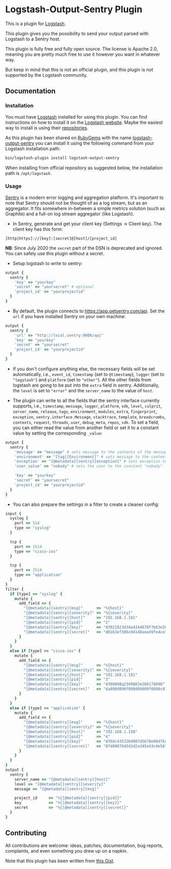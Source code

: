 # Logstash-Output-Sentry Plugin

This is a plugin for [Logstash](https://github.com/elasticsearch/logstash).

This plugin gives you the possibility to send your output parsed with Logstash to a Sentry host.

This plugin is fully free and fully open source. The license is Apache 2.0, meaning you are pretty much free to use it however you want in whatever way.

But keep in mind that this is not an official plugin, and this plugin is not supported by the Logstash community.


## Documentation

### Installation

You must have [Logstash](https://github.com/elasticsearch/logstash) installed for using this plugin. You can find instructions on how to install it on the [Logstash website](https://www.elastic.co/downloads/logstash). Maybe the easiest way to install is using their [repositories](https://www.elastic.co/guide/en/logstash/current/package-repositories.html).

As this plugin has been shared on [RubyGems](https://rubygems.org) with the name [logstash-output-sentry](https://rubygems.org/gems/logstash-output-sentry) you can install it using the following command from your Logstash installation path:

```sh
bin/logstash-plugin install logstash-output-sentry
```

When installing from official repository as suggested below, the installation path is `/opt/logstash`.

### Usage

[Sentry](https://getsentry.com/) is a modern error logging and aggregation platform.
It's important to note that Sentry should not be thought of as a log stream, but as an aggregator.
It fits somewhere in-between a simple metrics solution (such as Graphite) and a full-on log stream aggregator (like Logstash).

* In Sentry, generate and get your client key (Settings -> Client key). The client key has this form:
```
[http|https]://[key]:[secret]@[host]/[project_id]
```
**NB**: Since July 2020 the `secret` part of the DSN is deprecated and ignored. You can safely use this plugin without a secret.

* Setup logstash to write to sentry:
```ruby
output {
  sentry {
    'key' => "yourkey"
    'secret' => "yoursecret" # optional
    'project_id' => "yourprojectid"
  }
}
```

* By default, the plugin connects to https://app.getsentry.com/api. Set the `url` if you have installed Sentry on your own machine:
```ruby
output {
  sentry {
    'url' => "http://local.sentry:9000/api"
    'key' => "yourkey"
    'secret' => "yoursecret"
    'project_id' => "yourprojectid"
  }
}
```

* If you don't configure anything else, the necessary fields will be set automatically, i.e., `event_id`, `timestamp` (set to `@timestamp`), `logger` (set to `"logstash"`) and `platform` (set to `"other"`). All the other fields from logstash are going to be put into the `extra` field in sentry. Additionally, the `level` is set to `"error"` and the `server_name` to the value of `host`.

* The plugin can write to all the fields that the sentry interface currently supports, i.e., `timestamp`, `message`, `logger`, `platform`, `sdk`, `level`, `culprit`, `server_name`, `release`, `tags`, `environment`, `modules`, `extra`, `fingerprint`, `exception`, `sentry.interface.Message`, `stacktrace`, `template`, `breadcrumbs`, `contexts`, `request`, `threads`, `user`, `debug_meta`, `repos`, `sdk`. To set a field, you can either read the value from another field or set it to a constant value by setting the corresponding `_value`:
```ruby
output {
  sentry {
    'message' => "message" # sets message to the contents of the message field
    'environment' => "[tag][Environment]" # sets message to the contents of the field Environment in tag
    'exception' => "[@metadata][sentry][exception]" # sets exception to the metadata field, see below for a complete example
    'user_value' => "nobody" # sets the user to the constant "nobody"

    'key' => "yourkey"
    'secret' => "yoursecret"
    'project_id' => "yourprojectid"
  }
}
```

* You can also prepare the settings in a filter to create a cleaner config:
```ruby
input {
  syslog {
    port => 514
    type => "syslog"
  }

  tcp {
    port => 1514
    type => "cisco-ios"
  }

  tcp {
    port => 2514
    type => "application"
  }
}
filter {
  if [type] == "syslog" {
    mutate {
      add_field => {
        "[@metadata][sentry][msg]"      => "%{host}"
        "[@metadata][sentry][severity]" => "%{severity}"
        "[@metadata][sentry][host]"     => "192.168.1.101"
        "[@metadata][sentry][pid]"      => "2"
        "[@metadata][sentry][key]"      => "d3921923d34a4344878f7b83e2061229"
        "[@metadata][sentry][secret]"   => "d0163ef306c04148aee49fe4ce7621b1"
      }
    }
  }
  else if [type] == "cisco-ios" {
    mutate {
      add_field => {
        "[@metadata][sentry][msg]"      => "%{host}"
        "[@metadata][sentry][severity]" => "%{severity}"
        "[@metadata][sentry][host]"     => "192.168.1.101"
        "[@metadata][sentry][pid]"      => "3"
        "[@metadata][sentry][key]"      => "d398098q2349883e206178098"
        "[@metadata][sentry][secret]"   => "da098d890f098d09809f6098c87e0"
      }
    }
  }
  else if [type] == "application" {
    mutate {
      add_field => {
        "[@metadata][sentry][msg]"      => "%{host}"
        "[@metadata][sentry][severity]" => "%{severity}"
        "[@metadata][sentry][host]"     => "192.168.1.150"
        "[@metadata][sentry][pid]"      => "4"
        "[@metadata][sentry][key]"      => "d39dc435326d987d5678e98d76cf78098"
        "[@metadata][sentry][secret]"   => "07d09876d543d2a345e43c4e567d"
      }
    }
  }
}
output {
  sentry {
    server_name => "[@metadata][sentry][host]"
    level => "[@metadata][sentry][severity]"
    message => "[@metadata][sentry][msg]"

    project_id     => "%{[@metadata][sentry][pid]}"
    key            => "%{[@metadata][sentry][key]}"
    secret         => "%{[@metadata][sentry][secret]}"
  }
}
```

## Contributing

All contributions are welcome: ideas, patches, documentation, bug reports, complaints, and even something you drew up on a napkin.

Note that this plugin has been written from [this Gist](https://gist.github.com/clarkdave/edaab9be9eaa9bf1ee5f).
